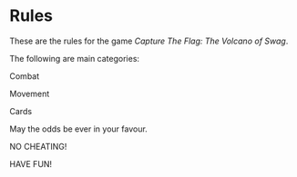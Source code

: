 Rules
=====
These are the rules for the game _Capture The Flag: The Volcano of Swag_.

The following are main categories:

Combat

Movement

Cards

May the odds be ever in your favour.

NO CHEATING!

HAVE FUN!
